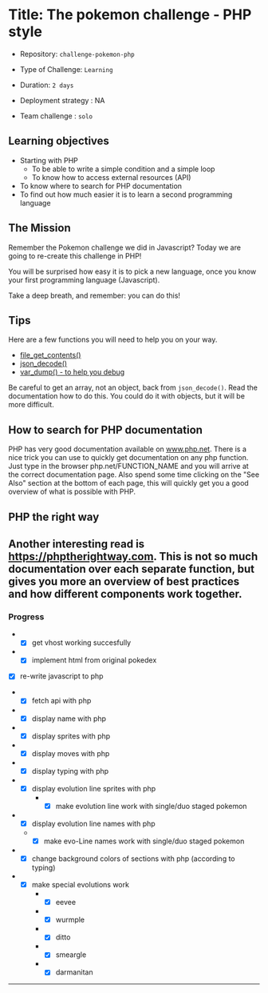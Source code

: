 # Title: The pokemon challenge - PHP style

- Repository: `challenge-pokemon-php`
- Type of Challenge: `Learning`
- Duration: `2 days`
- Deployment strategy : NA

- Team challenge : `solo`

## Learning objectives
- Starting with PHP
    * To be able to write a simple condition and a simple loop
    * To know how to access external resources (API)
- To know where to search for PHP documentation
- To find out how much easier it is to learn a second programming language

## The Mission
Remember the Pokemon challenge we did in Javascript?
Today we are going to re-create this challenge in PHP!

You will be surprised how easy it is to pick a new  language, once you know your first programming language (Javascript).

Take a deep breath, and remember: you can do this!


## Tips
Here are a few functions you will need to help you on your way.

- [file_get_contents()](http://php.net/file_get_contents)
- [json_decode()](http://php.net/json_decode)
- [var_dump() - to help you debug](http://php.net/var_dump)

Be careful to get an array, not an object, back from `json_decode()`. Read the documentation how to do this.
You could do it with objects, but it will be more difficult.

## How to search for PHP documentation
PHP has very good documentation available on www.php.net. There is a nice trick you can use to quickly get documentation on any php function. Just type in the browser php.net/FUNCTION_NAME and you will arrive at the correct documentation page. Also spend some time clicking on the "See Also" section at the bottom of each page, this will quickly get you a good overview of what is possible with PHP.

## PHP the right way
Another interesting read is https://phptherightway.com. This is not so much documentation over each separate function, but gives you more an overview of best practices and how different components work together.
---
### Progress
- -[x] get vhost working succesfully
- -[x] implement html from original pokedex
- [x] re-write javascript to php
- -[x] fetch api with php
- -[x] display name with php
- -[x] display sprites with php
- -[x] display moves with php
- -[x] display typing with php
- - [x] display evolution line sprites with php
    - -[x] make evolution line work with single/duo staged pokemon
- - [x] display evolution line names with php
   -  -[x] make evo-Line names work with single/duo staged pokemon
- - [x] change background colors of sections with php (according to typing)
- -[x] make special evolutions work
    - -[x] eevee
    - -[x] wurmple
    - - [x] ditto
    - -[x] smeargle
    - -[x] darmanitan
---

